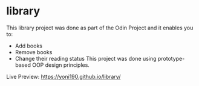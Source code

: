 # library
This library project was done as part of the Odin Project and it enables you to:
 - Add books
 - Remove books
 - Change their reading status
 This project was done using prototype-based OOP design principles.

Live Preview: https://yoni190.github.io/library/